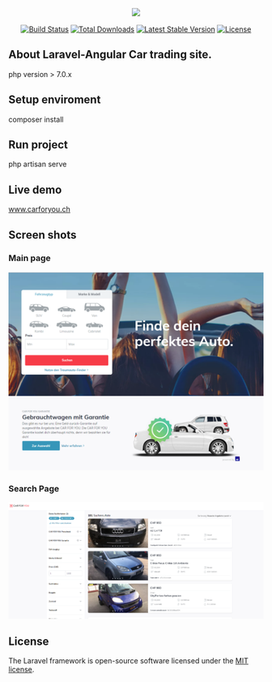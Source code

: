 <p align="center"><img src="https://laravel.com/assets/img/components/logo-laravel.svg"></p>

<p align="center">
<a href="https://travis-ci.org/laravel/framework"><img src="https://travis-ci.org/laravel/framework.svg" alt="Build Status"></a>
<a href="https://packagist.org/packages/laravel/framework"><img src="https://poser.pugx.org/laravel/framework/d/total.svg" alt="Total Downloads"></a>
<a href="https://packagist.org/packages/laravel/framework"><img src="https://poser.pugx.org/laravel/framework/v/stable.svg" alt="Latest Stable Version"></a>
<a href="https://packagist.org/packages/laravel/framework"><img src="https://poser.pugx.org/laravel/framework/license.svg" alt="License"></a>
</p>

## About Laravel-Angular Car trading site.
php version > 7.0.x

## Setup enviroment
composer install

## Run project
php artisan serve

## Live demo
www.carforyou.ch


## Screen shots

### Main page

![screenshot1](/screenshots/1.png)

### Search Page
![screenshot2](/screenshots/2.png)


## License
The Laravel framework is open-source software licensed under the [MIT license](https://opensource.org/licenses/MIT).

